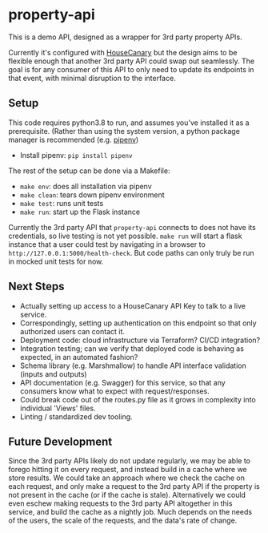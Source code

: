 # property-api

This is a demo API, designed as a wrapper for 3rd party property APIs.

Currently it's configured with [HouseCanary](https://api-docs.housecanary.com/) but the design aims to be flexible enough that another 3rd party API could swap out seamlessly.  The goal is for any consumer of this API to only need to update its endpoints in that event, with minimal disruption to the interface.


## Setup
This code requires python3.8 to run, and assumes you've installed it as a prerequisite.  (Rather than using the system version, a python package manager is recommended (e.g. [pipenv](https://github.com/pyenv/pyenv))
* Install pipenv: `pip install pipenv`

The rest of the setup can be done via a Makefile:
* `make env`: does all installation via pipenv
* `make clean`: tears down pipenv environment
* `make test`: runs unit tests
* `make run`: start up the Flask instance

Currently the 3rd party API that `property-api` connects to does not have its credentials, so live testing is not yet possible.  `make run` will start a flask instance that a user could test by navigating in a browser to `http://127.0.0.1:5000/health-check`.  But code paths can only truly be run in mocked unit tests for now.


## Next Steps
* Actually setting up access to a HouseCanary API Key to talk to a live service.
* Correspondingly, setting up authentication on this endpoint so that only authorized users can contact it.
* Deployment code: cloud infrastructure via Terraform?  CI/CD integration? 
* Integration testing; can we verify that deployed code is behaving as expected, in an automated fashion?
* Schema library (e.g. Marshmallow) to handle API interface validation (inputs and outputs)
* API documentation (e.g. Swagger) for this service, so that any consumers know what to expect with request/responses.
* Could break code out of the routes.py file as it grows in complexity into individual 'Views' files.
* Linting / standardized dev tooling.


## Future Development
Since the 3rd party APIs likely do not update regularly, we may be able to forego hitting it on every request, and instead build in a cache where we store results.
We could take an approach where we check the cache on each request, and only make a request to the 3rd party API if the property is not present in the cache (or if the cache is stale).
Alternatively we could even eschew making requests to the 3rd party API altogether in this service, and build the cache as a nightly job.
Much depends on the needs of the users, the scale of the requests, and the data's rate of change.